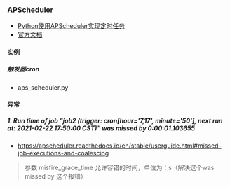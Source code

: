 
### APScheduler
- [Python使用APScheduler实现定时任务](https://www.cnblogs.com/gdjlc/p/11432526.html)
- [官方文档](https://apscheduler.readthedocs.io/en/latest/userguide.html)

#### 实例
##### 触发器cron
- aps_scheduler.py

#### 异常
##### 1. Run time of job "job2 (trigger: cron[hour='7,17', minute='50'], next run at: 2021-02-22 17:50:00 CST)" was missed by 0:00:01.103655
- https://apscheduler.readthedocs.io/en/stable/userguide.html#missed-job-executions-and-coalescing

> 参数 misfire_grace_time 允许容错的时间，单位为：s（解决这个was missed by 这个报错） 